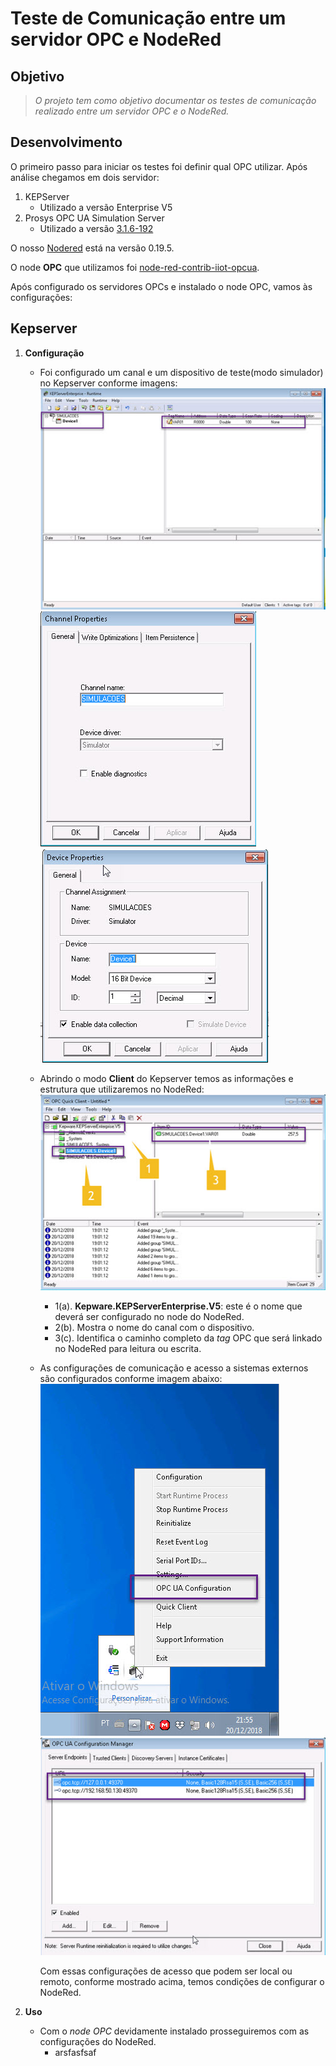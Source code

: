 # Teste de Comunicação entre um servidor OPC e NodeRed


## Objetivo

> *O projeto tem como objetivo documentar os testes de comunicação realizado entre um servidor OPC e o NodeRed.*

## Desenvolvimento

O primeiro passo para iniciar os testes foi definir qual OPC utilizar. Após análise chegamos em dois servidor:

1. KEPServer
	+ Utilizado a versão Enterprise V5
2. Prosys OPC UA Simulation Server
	+ Utilizado a versão [3.1.6-192](https://downloads.prosysopc.com/opc-ua-simulation-server-downloads.php)
	
O nosso [Nodered](https://nodered.org/) está na versão 0.19.5.

O node **OPC** que utilizamos foi [node-red-contrib-iiot-opcua](https://flows.nodered.org/node/node-red-contrib-iiot-opcua).

Após configurado os servidores OPCs e instalado o node OPC, vamos às configurações:

## Kepserver

1. **Configuração**
	* Foi configurado um canal e um dispositivo de teste(modo simulador) no Kepserver conforme imagens:
		<img src="https://github.com/dedynobre/comunicacao-opc-com-node-red/blob/master/images/nodered-opc-03.jpg"/></br>
		<img src="https://github.com/dedynobre/comunicacao-opc-com-node-red/blob/master/images/nodered-opc-04.jpg"/></br>
		<img src="https://github.com/dedynobre/comunicacao-opc-com-node-red/blob/master/images/nodered-opc-05.jpg"/></br>
	* Abrindo o modo **Client** do Kepserver temos as informações e estrutura que utilizaremos no NodeRed:
		<img src="https://github.com/dedynobre/comunicacao-opc-com-node-red/blob/master/images/nodered-opc-06.jpg"/></br>
		+ 1(a). **Kepware.KEPServerEnterprise.V5**: este é o nome que deverá ser configurado no node do NodeRed.
		+ 2(b). Mostra o nome do canal com o dispositivo.
		+ 3(c). Identifica o caminho completo da *tag* OPC que será linkado no NodeRed para leitura ou escrita.
	* As configurações de comunicação e acesso a sistemas externos são configurados conforme imagem abaixo:
		<img src="https://github.com/dedynobre/comunicacao-opc-com-node-red/blob/master/images/nodered-opc-10.jpg"/></br>
		<img src="https://github.com/dedynobre/comunicacao-opc-com-node-red/blob/master/images/nodered-opc-11.jpg"/></br>
		
		Com essas configurações de acesso que podem ser local ou remoto, conforme mostrado acima, temos condições de configurar o NodeRed.
		
2. **Uso**
	* Com o *node OPC* devidamente instalado prosseguiremos com as configurações do NodeRed.
		- arsfasfsaf